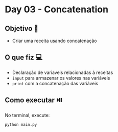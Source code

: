 # Day 03 - Concatenation

## Objetivo 🎯
- Criar uma receita usando concatenação
  
## O que fiz 💻
- Declaração de variaveis relacionadas à receitas
- `input` para armazenar os valores nas variáveis
- `print` com a concatenação das variáveis
  
## Como executar ⏯️
No terminal, execute:
```bash
python main.py
